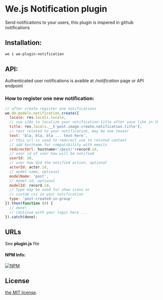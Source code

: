 # We.js Notification plugin

Send notifications to your users, this plugin is inspered in github notifications

## Installation:

```sh
we i we-plugin-notification
```

## API:

Authenticated user notifications is avaible at */notification* page or API endpoint

### How to register one new notification:

```js
// after create register one notifications
we.db.models.notification.create({
  locale: res.locals.locale,
  // use i18n to localize your notification title after save like in this example
  title: res.locals.__('post.image.create.notification.title'),
  // text related to your notification, may be one teaser
  text: 'bla, bla, bla ... text here',
  // this url is used to redirect use to related content
  // add hostname for compatibility with emails
  redirectUrl: hostname+'/post/'+record.id,
  // user id of user how will be notified
  userId: 10,
  // user how did the notified action, optional
  actorId: actor.id,
  // model name, optional
  modelName: 'post',
  // model id, optional  
  modelId: record.id,
  // type may be used for show icons or 
  // custom css in your notification
  type: 'post-created-in-group'
}).then(function (r) {
  // done!
  // continue with your logic here ...
}).catch(done);
```

## URLs

See **plugin.js** file

#### NPM Info:
[![NPM](https://nodei.co/npm/we-plugin-notification.png?downloads=true&downloadRank=true&stars=true)](https://nodei.co/npm/we-plugin-notification/)

## License

[the MIT license](LICENSE.md).
